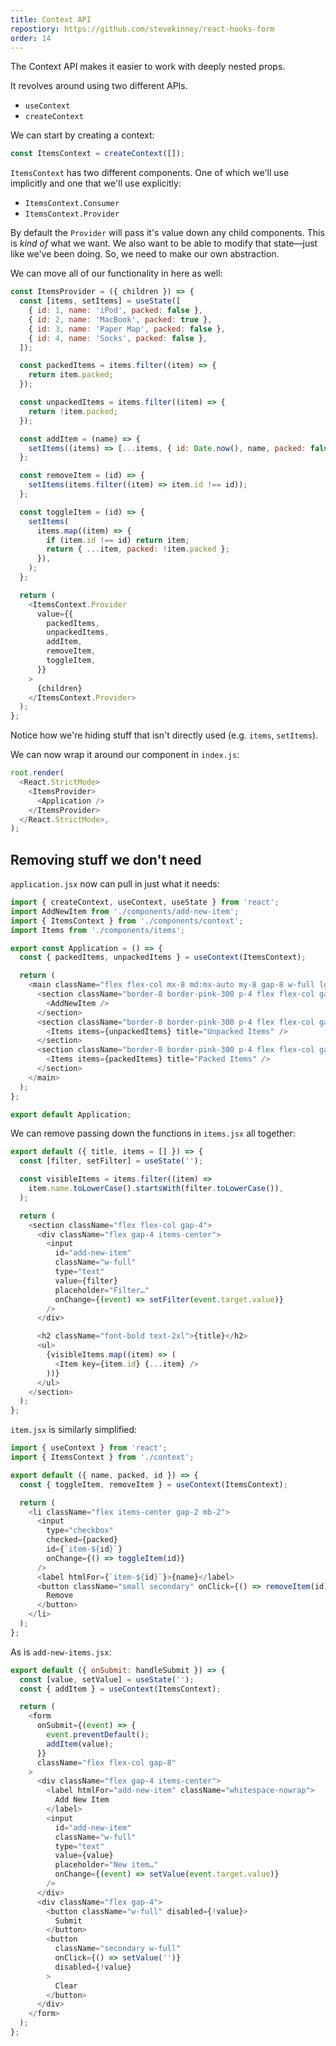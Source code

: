 ```yaml
---
title: Context API
repostiory: https://github.com/stevekinney/react-hooks-form
order: 14
---
```


The Context API makes it easier to work with deeply nested props.

It revolves around using two different APIs.

- `useContext`
- `createContext`

We can start by creating a context:

```js
const ItemsContext = createContext([]);
```

`ItemsContext` has two different components. One of which we'll use implicitly and one that we'll use explicitly:

- `ItemsContext.Consumer`
- `ItemsContext.Provider`

By default the `Provider` will pass it's value down any child components. This is _kind of_ what we want. We also want to be able to modify that state—just like we've been doing. So, we need to make our own abstraction.

We can move all of our functionality in here as well:

```js
const ItemsProvider = ({ children }) => {
  const [items, setItems] = useState([
    { id: 1, name: 'iPod', packed: false },
    { id: 2, name: 'MacBook', packed: true },
    { id: 3, name: 'Paper Map', packed: false },
    { id: 4, name: 'Socks', packed: false },
  ]);

  const packedItems = items.filter((item) => {
    return item.packed;
  });

  const unpackedItems = items.filter((item) => {
    return !item.packed;
  });

  const addItem = (name) => {
    setItems((items) => [...items, { id: Date.now(), name, packed: false }]);
  };

  const removeItem = (id) => {
    setItems(items.filter((item) => item.id !== id));
  };

  const toggleItem = (id) => {
    setItems(
      items.map((item) => {
        if (item.id !== id) return item;
        return { ...item, packed: !item.packed };
      }),
    );
  };

  return (
    <ItemsContext.Provider
      value={{
        packedItems,
        unpackedItems,
        addItem,
        removeItem,
        toggleItem,
      }}
    >
      {children}
    </ItemsContext.Provider>
  );
};
```

Notice how we're hiding stuff that isn't directly used (e.g. `items`, `setItems`).

We can now wrap it around our component in `index.js`:

```js
root.render(
  <React.StrictMode>
    <ItemsProvider>
      <Application />
    </ItemsProvider>
  </React.StrictMode>,
);
```

## Removing stuff we don't need

`application.jsx` now can pull in just what it needs:

```js
import { createContext, useContext, useState } from 'react';
import AddNewItem from './components/add-new-item';
import { ItemsContext } from './components/context';
import Items from './components/items';

export const Application = () => {
  const { packedItems, unpackedItems } = useContext(ItemsContext);

  return (
    <main className="flex flex-col mx-8 md:mx-auto my-8 gap-8 w-full lg:max-w-4xl items-start">
      <section className="border-8 border-pink-300 p-4 flex flex-col gap-8 shadow-pink-800 shadow-lg bg-white w-full">
        <AddNewItem />
      </section>
      <section className="border-8 border-pink-300 p-4 flex flex-col gap-8 shadow-pink-800 shadow-lg bg-white w-full">
        <Items items={unpackedItems} title="Unpacked Items" />
      </section>
      <section className="border-8 border-pink-300 p-4 flex flex-col gap-8 shadow-pink-800 shadow-lg bg-white w-full">
        <Items items={packedItems} title="Packed Items" />
      </section>
    </main>
  );
};

export default Application;
```

We can remove passing down the functions in `items.jsx` all together:

```js
export default ({ title, items = [] }) => {
  const [filter, setFilter] = useState('');

  const visibleItems = items.filter((item) =>
    item.name.toLowerCase().startsWith(filter.toLowerCase()),
  );

  return (
    <section className="flex flex-col gap-4">
      <div className="flex gap-4 items-center">
        <input
          id="add-new-item"
          className="w-full"
          type="text"
          value={filter}
          placeholder="Filter…"
          onChange={(event) => setFilter(event.target.value)}
        />
      </div>

      <h2 className="font-bold text-2xl">{title}</h2>
      <ul>
        {visibleItems.map((item) => (
          <Item key={item.id} {...item} />
        ))}
      </ul>
    </section>
  );
};
```

`item.jsx` is similarly simplified:

```js
import { useContext } from 'react';
import { ItemsContext } from './context';

export default ({ name, packed, id }) => {
  const { toggleItem, removeItem } = useContext(ItemsContext);

  return (
    <li className="flex items-center gap-2 mb-2">
      <input
        type="checkbox"
        checked={packed}
        id={`item-${id}`}
        onChange={() => toggleItem(id)}
      />
      <label htmlFor={`item-${id}`}>{name}</label>
      <button className="small secondary" onClick={() => removeItem(id)}>
        Remove
      </button>
    </li>
  );
};
```

As is `add-new-items.jsx`:

```js
export default ({ onSubmit: handleSubmit }) => {
  const [value, setValue] = useState('');
  const { addItem } = useContext(ItemsContext);

  return (
    <form
      onSubmit={(event) => {
        event.preventDefault();
        addItem(value);
      }}
      className="flex flex-col gap-8"
    >
      <div className="flex gap-4 items-center">
        <label htmlFor="add-new-item" className="whitespace-nowrap">
          Add New Item
        </label>
        <input
          id="add-new-item"
          className="w-full"
          type="text"
          value={value}
          placeholder="New item…"
          onChange={(event) => setValue(event.target.value)}
        />
      </div>
      <div className="flex gap-4">
        <button className="w-full" disabled={!value}>
          Submit
        </button>
        <button
          className="secondary w-full"
          onClick={() => setValue('')}
          disabled={!value}
        >
          Clear
        </button>
      </div>
    </form>
  );
};
```

